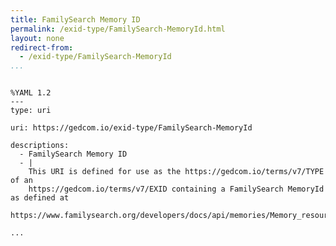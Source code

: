 ```yaml
---
title: FamilySearch Memory ID
permalink: /exid-type/FamilySearch-MemoryId.html
layout: none
redirect-from:
  - /exid-type/FamilySearch-MemoryId
...
```


```

%YAML 1.2
---
type: uri

uri: https://gedcom.io/exid-type/FamilySearch-MemoryId

descriptions:
  - FamilySearch Memory ID
  - |
    This URI is defined for use as the https://gedcom.io/terms/v7/TYPE of an
    https://gedcom.io/terms/v7/EXID containing a FamilySearch MemoryId as defined at
    https://www.familysearch.org/developers/docs/api/memories/Memory_resource.

...

```
